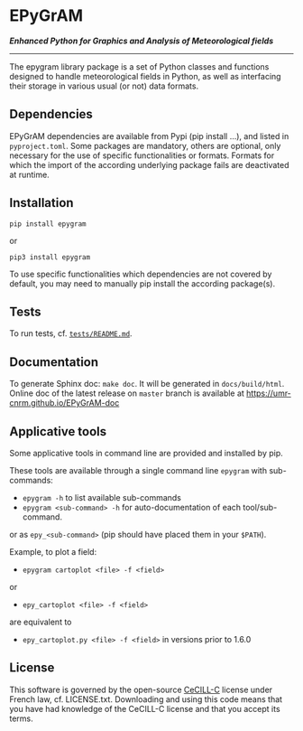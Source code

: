 EPyGrAM
=======

__*Enhanced Python for Graphics and Analysis of Meteorological fields*__

---

The epygram library package is a set of Python classes and functions designed to handle meteorological fields in Python, as well as interfacing their storage in various usual (or not) data formats.

Dependencies
------------

EPyGrAM dependencies are available from Pypi (pip install ...), and listed in `pyproject.toml`.
Some packages are mandatory, others are optional, only necessary for the use of specific functionalities or formats.
Formats for which the import of the according underlying package fails are deactivated at runtime.

Installation
------------

`pip install epygram`

or

`pip3 install epygram`

To use specific functionalities which dependencies are not covered by default,
you may need to manually pip install the according package(s).

Tests
-----

To run tests, cf. [`tests/README.md`](tests/README.md).

Documentation
-------------

To generate Sphinx doc: `make doc`. It will be generated in `docs/build/html`.
Online doc of the latest release on `master` branch is available at https://umr-cnrm.github.io/EPyGrAM-doc

Applicative tools
-----------------

Some applicative tools in command line are provided and installed by pip.

These tools are available through a single command line `epygram` with sub-commands:

- `epygram -h` to list available sub-commands
- `epygram <sub-command> -h` for auto-documentation of each tool/sub-command.

or as `epy_<sub-command>` (pip should have placed them in your `$PATH`).

Example, to plot a field:

- `epygram cartoplot <file> -f <field>`

or

- `epy_cartoplot <file> -f <field>`

are equivalent to

- `epy_cartoplot.py <file> -f <field>` in versions prior to 1.6.0

License
-------

This software is governed by the open-source [CeCILL-C](http://www.cecill.info) license under French law, cf. LICENSE.txt.
Downloading and using this code means that you have had knowledge of the CeCILL-C license and that you accept its terms.

